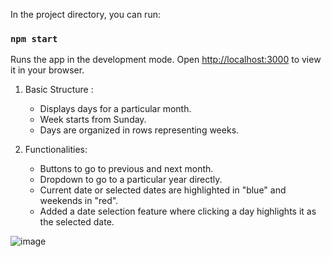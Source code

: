 
In the project directory, you can run:

### `npm start`

Runs the app in the development mode.
Open [http://localhost:3000](http://localhost:3000) to view it in your browser.

1. Basic Structure :
   * Displays days for a particular month.
   * Week starts from Sunday.
   * Days are organized in rows representing weeks.

2. Functionalities:
   * Buttons to go to previous and next month.
   * Dropdown to go to a particular year directly.
   * Current date or selected dates are highlighted in "blue" and weekends in "red".
   * Added a date selection feature where clicking a day highlights it as the selected date.

![image](https://github.com/user-attachments/assets/29c9b576-bccc-44c2-a608-a32b710e1880)



